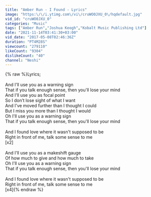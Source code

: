 ```yaml
---
title: "Amber Run - I Found - Lyrics"
image: "https:\/\/i.ytimg.com\/vi\/cruWO0JXU_0\/hqdefault.jpg"
vid_id: "cruWO0JXU_0"
categories: "Music"
tags: ["Amber Run","Joshua Keogh","Kobalt Music Publishing Ltd"]
date: "2021-11-14T03:41:30+03:00"
vid_date: "2017-05-08T02:46:36Z"
duration: "PT4M28S"
viewcount: "279110"
likeCount: "9304"
dislikeCount: "40"
channel: "Neshi"
---
```

{% raw %}Lyrics;<br /><br />And I'll use you as a warning sign<br />That if you talk enough sense, then you'll lose your mind<br />And I'll use you as focal point<br />So I don’t lose sight of what I want<br />And I've moved further than I thought I could<br />But I miss you more than I thought I would<br />Oh I'll use you as a warning sign<br />That if you talk enough sense, then you'll lose your mind<br /><br />And I found love where it wasn't supposed to be<br />Right in front of me, talk some sense to me<br />[x2]<br /><br />And I'll use you as a makeshift gauge<br />Of how much to give and how much to take<br />Oh I'll use you as a warning sign<br />That if you talk enough sense, then you'll lose your mind<br /><br />And I found love where it wasn't supposed to be<br />Right in front of me, talk some sense to me<br />[x4]{% endraw %}
